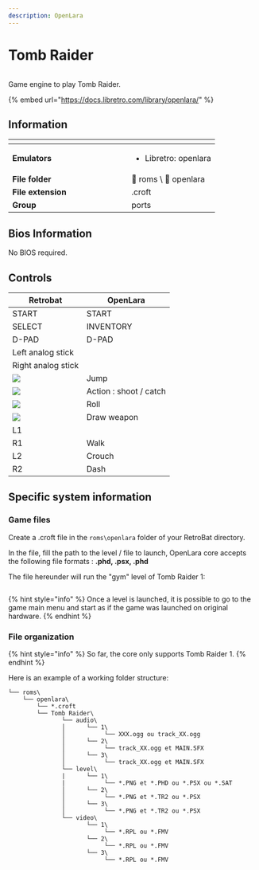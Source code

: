 ```yaml
---
description: OpenLara
---
```


# Tomb Raider

<div align="left">

<figure><img src="https://files.gitbook.com/v0/b/gitbook-x-prod.appspot.com/o/spaces%2FCgoewyw8Sagl6SNUMrCG%2Fuploads%2FEz8si9RfyUg6Yc3vzCUS%2F1526141_794a5.png?alt=media&#x26;token=c4d72829-7e6b-49e6-80e0-d28755ed99bc" alt=""><figcaption></figcaption></figure>

</div>

Game engine to play Tomb Raider.

{% embed url="https://docs.libretro.com/library/openlara/" %}

## Information

<table data-header-hidden><thead><tr><th width="224"></th><th></th></tr></thead><tbody><tr><td><strong>Emulators</strong></td><td><ul><li>Libretro: openlara</li></ul></td></tr><tr><td><strong>File folder</strong></td><td><span data-gb-custom-inline data-tag="emoji" data-code="1f4c2">📂</span> roms \ <span data-gb-custom-inline data-tag="emoji" data-code="1f4c2">📂</span> openlara</td></tr><tr><td><strong>File extension</strong></td><td>.croft</td></tr><tr><td><strong>Group</strong></td><td>ports</td></tr></tbody></table>

## Bios Information

No BIOS required.

## Controls

| Retrobat                                             | OpenLara               |
| ---------------------------------------------------- | ---------------------- |
| START                                                | START                  |
| SELECT                                               | INVENTORY              |
| D-PAD                                                | D-PAD                  |
| Left analog stick                                    |                        |
| Right analog stick                                   |                        |
| ![](<../../../../en/.gitbook/assets/image (45).png>) | Jump                   |
| ![](<../../../../en/.gitbook/assets/image (27).png>) | Action : shoot / catch |
| ![](<../../../../en/.gitbook/assets/image (13).png>) | Roll                   |
| ![](<../../../../en/.gitbook/assets/image (47).png>) | Draw weapon            |
| L1                                                   |                        |
| R1                                                   | Walk                   |
| L2                                                   | Crouch                 |
| R2                                                   | Dash                   |

## Specific system information

### Game files

Create a .croft file in the `roms\openlara` folder of your RetroBat directory.

In the file, fill the path to the level / file to launch, OpenLara core accepts the following file formats : **.phd, .psx, .phd**

The file hereunder will run the "gym" level of Tomb Raider 1:

<div align="left">

<figure><img src="https://i.imgur.com/yRgQBth.png" alt=""><figcaption></figcaption></figure>

</div>

{% hint style="info" %}
Once a level is launched, it is possible to go to the game main menu and start as if the game was launched on original hardware.
{% endhint %}

### File organization

{% hint style="info" %}
So far, the core only supports Tomb Raider 1.
{% endhint %}

Here is an example of a working folder structure:

```
└── roms\
    └── openlara\
        └── *.croft
        └── Tomb Raider\
               └── audio\
               │      └── 1\
               │           └── XXX.ogg ou track_XX.ogg
               │      └── 2\
               │           └── track_XX.ogg et MAIN.SFX
               │      └── 3\
               │           └── track_XX.ogg et MAIN.SFX
               └── level\
               |      └── 1\
               |           └── *.PNG et *.PHD ou *.PSX ou *.SAT
               │      └── 2\
               │           └── *.PNG et *.TR2 ou *.PSX
               │      └── 3\
               │           └── *.PNG et *.TR2 ou *.PSX
               └── video\
                      └── 1\
                           └── *.RPL ou *.FMV
                      └── 2\
                           └── *.RPL ou *.FMV
                      └── 3\
                           └── *.RPL ou *.FMV
```
